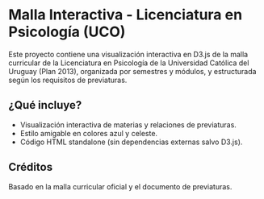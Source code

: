 # Malla Interactiva - Licenciatura en Psicología (UCO)

Este proyecto contiene una visualización interactiva en D3.js de la malla curricular de la Licenciatura en Psicología de la Universidad Católica del Uruguay (Plan 2013), organizada por semestres y módulos, y estructurada según los requisitos de previaturas.

## ¿Qué incluye?

- Visualización interactiva de materias y relaciones de previaturas.
- Estilo amigable en colores azul y celeste.
- Código HTML standalone (sin dependencias externas salvo D3.js).

## Créditos

Basado en la malla curricular oficial y el documento de previaturas.
